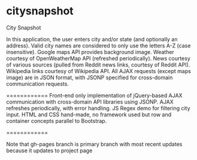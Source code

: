 citysnapshot
============

City Snapshot

In this application, the user enters city and/or state (and optionally an address).  Valid city names are considered to only use the letters A-Z (case insensitive).  Google maps API provides background image.  Weather courtesy of OpenWeatherMap API (refreshed periodically).  News courtesy of various sources (pulled from Reddit news links, courtesy of Reddit API).  Wikipedia links courtesy of Wikipedia API.  All AJAX requests (except maps image) are in JSON format, with JSONP specified for cross-domain communication requests.

============
Front-end only implementation of jQuery-based AJAX communication with cross-domain API libraries using JSONP.  AJAX refreshes periodically, with error handling.  JS Regex demo for filtering city input.  HTML and CSS hand-made, no framework used but row and container concepts parallel to Bootstrap.

============

Note that gh-pages branch is primary branch with most recent updates because it updates to project page
